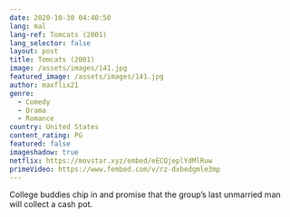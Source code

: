 ```yaml
---
date: 2020-10-30 04:40:50
lang: mal
lang-ref: Tomcats (2001)
lang_selector: false
layout: post
title: Tomcats (2001)
image: /assets/images/141.jpg
featured_image: /assets/images/141.jpg
author: maxflix21
genre:
  - Comedy
  - Drama
  - Romance
country: United States
content_rating: PG
featured: false
imageshadow: true
netflix: https://movstar.xyz/embed/eECQjeplYdMlRuw
primeVideo: https://www.fembed.com/v/rz-dxbedgmle3mp
---
```

College buddies chip in and promise that the group’s last unmarried man will collect a cash pot.